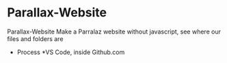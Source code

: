 # Parallax-Website
Parallax-Website
Make a Parralaz website without javascript, see where our files and folders are
* Process
*VS Code, inside Github.com
